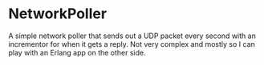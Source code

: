 # NetworkPoller
A simple network poller that sends out a UDP packet every second with an incrementor for when it gets a reply. Not very complex and mostly so I can play with an Erlang app on the other side.

